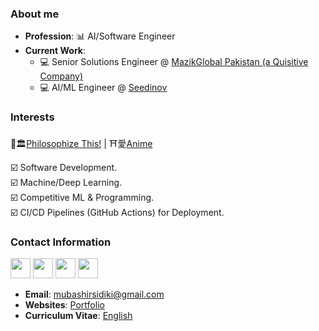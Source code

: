 ### About me

* **Profession**: 📊 AI/Software Engineer
* **Current Work**: 
    * 💻 Senior Solutions Engineer @ [MazikGlobal Pakistan (a Quisitive Company)](https://quisitive.com/)
    * 💻 AI/ML Engineer @ [Seedinov](https://seedinov.com/)

### Interests
📜🏛️[Philosophize This!](https://www.youtube.com/watch?v=i1JplU2LPxY&list=PLkWmdZ4mDkCvAHTcBhb0w85-pA3g6lW9T) | ⛩️愛[Anime](https://www.youtube.com/watch?v=8oS42fo_Gyo)

☑️ Software Development.  <br>
☑️ Machine/Deep Learning.  <br> 
☑️ Competitive ML & Programming. <br> 
☑️  CI/CD Pipelines (GitHub Actions) for Deployment.

### Contact Information

<p align="left"> 
<a href="https://github.com/mubashirsidiki" target="_blank" rel="noreferrer"><img src="../../images/about_me/gh.png" width="32" height="32" /></a>
<a href="https://www.linkedin.com/in/mubashirsidiki/" target="_blank" rel="noreferrer"><img src="../../images/about_me/in.png" width="32" height="32" /></a> 
<a href="https://stackoverflow.com/users/16115413/mubashir-ahmed-siddiqui" target="_blank" rel="noreferrer"><img src="../../images/about_me/stack.png" width="32" height="32" /></a>
<a href="https://www.kaggle.com/mubashirsidiki" target="_blank" rel="noreferrer"><img src="../../images/about_me/kaggle.png" width="32" height="32" /></a>
</p>


- **Email**: mubashirsidiki@gmail.com
- **Websites**: [Portfolio](https://fralfaro.github.io/portfolio/)
- **Curriculum Vitae**: [English](https://drive.google.com/file/d/1nQcAE4sqjzQ5UK4c9HKivfmy76cuRWZV/view?usp=sharing)